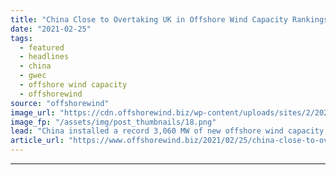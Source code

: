 ```yaml
---
title: "China Close to Overtaking UK in Offshore Wind Capacity Rankings"
date: "2021-02-25"
tags: 
  - featured
  - headlines
  - china
  - gwec
  - offshore wind capacity
  - offshorewind
source: "offshorewind"
image_url: "https://cdn.offshorewind.biz/wp-content/uploads/sites/2/2021/02/25094011/China-Close-to-Overtaking-UK-in-Offshore-Wind-Capacity-Race.png"
image_fp: "/assets/img/post_thumbnails/18.png"
lead: "China installed a record 3,060 MW of new offshore wind capacity in 2020, corresponding"
article_url: "https://www.offshorewind.biz/2021/02/25/china-close-to-overtaking-uk-in-offshore-wind-capacity-rankings/"
---
```


---
